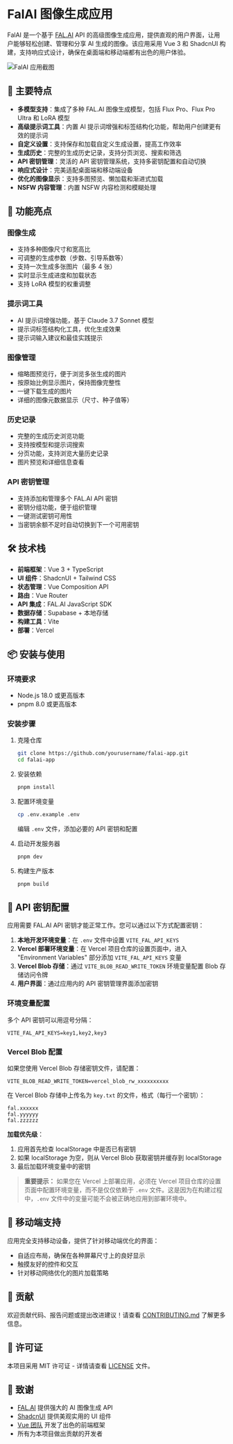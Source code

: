 # FalAI 图像生成应用

FalAI 是一个基于 [FAL.AI](https://fal.ai/) API 的高级图像生成应用，提供直观的用户界面，让用户能够轻松创建、管理和分享 AI 生成的图像。该应用采用 Vue 3 和 ShadcnUI 构建，支持响应式设计，确保在桌面端和移动端都有出色的用户体验。

![FalAI 应用截图](https://cdn.ldstatic.com/optimized/4X/7/7/3/7732c03de520187cd842164a6d13baf8d4213c29_2_1350x998.jpeg)

## 🌟 主要特点

- **多模型支持**：集成了多种 FAL.AI 图像生成模型，包括 Flux Pro、Flux Pro Ultra 和 LoRA 模型
- **高级提示词工具**：内置 AI 提示词增强和标签结构化功能，帮助用户创建更有效的提示词
- **自定义设置**：支持保存和加载自定义生成设置，提高工作效率
- **生成历史**：完整的生成历史记录，支持分页浏览、搜索和筛选
- **API 密钥管理**：灵活的 API 密钥管理系统，支持多密钥配置和自动切换
- **响应式设计**：完美适配桌面端和移动端设备
- **优化的图像显示**：支持多图预览、懒加载和渐进式加载
- **NSFW 内容管理**：内置 NSFW 内容检测和模糊处理

## 🚀 功能亮点

### 图像生成

- 支持多种图像尺寸和宽高比
- 可调整的生成参数（步数、引导系数等）
- 支持一次生成多张图片（最多 4 张）
- 实时显示生成进度和加载状态
- 支持 LoRA 模型的权重调整

### 提示词工具

- AI 提示词增强功能，基于 Claude 3.7 Sonnet 模型
- 提示词标签结构化工具，优化生成效果
- 提示词输入建议和最佳实践提示

### 图像管理

- 缩略图预览行，便于浏览多张生成的图片
- 按原始比例显示图片，保持图像完整性
- 一键下载生成的图片
- 详细的图像元数据显示（尺寸、种子值等）

### 历史记录

- 完整的生成历史浏览功能
- 支持按模型和提示词搜索
- 分页功能，支持浏览大量历史记录
- 图片预览和详细信息查看

### API 密钥管理

- 支持添加和管理多个 FAL.AI API 密钥
- 密钥分组功能，便于组织管理
- 一键测试密钥可用性
- 当密钥余额不足时自动切换到下一个可用密钥

## 🛠️ 技术栈

- **前端框架**：Vue 3 + TypeScript
- **UI 组件**：ShadcnUI + Tailwind CSS
- **状态管理**：Vue Composition API
- **路由**：Vue Router
- **API 集成**：FAL.AI JavaScript SDK
- **数据存储**：Supabase + 本地存储
- **构建工具**：Vite
- **部署**：Vercel

## 📦 安装与使用

### 环境要求

- Node.js 18.0 或更高版本
- pnpm 8.0 或更高版本

### 安装步骤

1. 克隆仓库
   ```bash
   git clone https://github.com/yourusername/falai-app.git
   cd falai-app
   ```

2. 安装依赖
   ```bash
   pnpm install
   ```

3. 配置环境变量
   ```bash
   cp .env.example .env
   ```

   编辑 `.env` 文件，添加必要的 API 密钥和配置

4. 启动开发服务器
   ```bash
   pnpm dev
   ```

5. 构建生产版本
   ```bash
   pnpm build
   ```

## 🔑 API 密钥配置

应用需要 FAL.AI API 密钥才能正常工作。您可以通过以下方式配置密钥：

1. **本地开发环境变量**：在 `.env` 文件中设置 `VITE_FAL_API_KEYS`
2. **Vercel 部署环境变量**：在 Vercel 项目仓库的设置页面中，进入 "Environment Variables" 部分添加 `VITE_FAL_API_KEYS` 变量
3. **Vercel Blob 存储**：通过 `VITE_BLOB_READ_WRITE_TOKEN` 环境变量配置 Blob 存储访问令牌
4. **用户界面**：通过应用内的 API 密钥管理界面添加密钥

### 环境变量配置

多个 API 密钥可以用逗号分隔：
```
VITE_FAL_API_KEYS=key1,key2,key3
```

### Vercel Blob 配置

如果您使用 Vercel Blob 存储密钥文件，请配置：
```
VITE_BLOB_READ_WRITE_TOKEN=vercel_blob_rw_xxxxxxxxxx
```

在 Vercel Blob 存储中上传名为 `key.txt` 的文件，格式（每行一个密钥）：
```
fal.xxxxxx
fal.yyyyyy
fal.zzzzzz
```

**加载优先级**：
1. 应用首先检查 localStorage 中是否已有密钥
2. 如果 localStorage 为空，则从 Vercel Blob 获取密钥并缓存到 localStorage
3. 最后加载环境变量中的密钥

> **重要提示：** 如果您在 Vercel 上部署应用，必须在 Vercel 项目仓库的设置页面中配置环境变量，而不是仅仅依赖于 `.env` 文件。这是因为在构建过程中，`.env` 文件中的变量可能不会被正确地应用到部署环境中。

## 📱 移动端支持

应用完全支持移动设备，提供了针对移动端优化的界面：

- 自适应布局，确保在各种屏幕尺寸上的良好显示
- 触摸友好的控件和交互
- 针对移动网络优化的图片加载策略

## 🤝 贡献

欢迎贡献代码、报告问题或提出改进建议！请查看 [CONTRIBUTING.md](CONTRIBUTING.md) 了解更多信息。

## 📄 许可证

本项目采用 MIT 许可证 - 详情请查看 [LICENSE](LICENSE) 文件。

## 🙏 致谢

- [FAL.AI](https://fal.ai/) 提供强大的 AI 图像生成 API
- [ShadcnUI](https://ui.shadcn.com/) 提供美观实用的 UI 组件
- [Vue 团队](https://vuejs.org/) 开发了出色的前端框架
- 所有为本项目做出贡献的开发者
